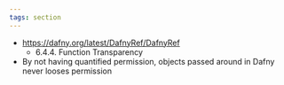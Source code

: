 ```yaml
---
tags: section
---
```


- https://dafny.org/latest/DafnyRef/DafnyRef
    - 6.4.4. Function Transparency
- By not having quantified permission, objects passed around in Dafny never looses permission
